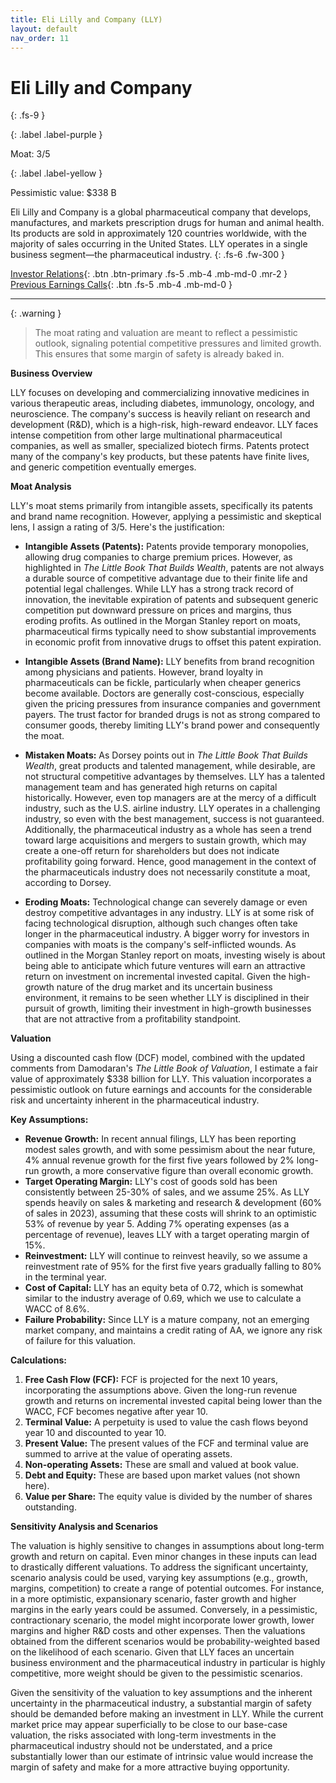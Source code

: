 ```yaml
---
title: Eli Lilly and Company (LLY)
layout: default
nav_order: 11
---
```


# Eli Lilly and Company
{: .fs-9 }

{: .label .label-purple }

Moat: 3/5

{: .label .label-yellow }

Pessimistic value: $338 B

Eli Lilly and Company is a global pharmaceutical company that develops, manufactures, and markets prescription drugs for human and animal health. Its products are sold in approximately 120 countries worldwide, with the majority of sales occurring in the United States. LLY operates in a single business segment—the pharmaceutical industry.
{: .fs-6 .fw-300 }

[Investor Relations](https://www.google.com/search?q=LLY+investor+relations){: .btn .btn-primary .fs-5 .mb-4 .mb-md-0 .mr-2 }
[Previous Earnings Calls](https://discountingcashflows.com/company/LLY/transcripts/){: .btn .fs-5 .mb-4 .mb-md-0 }

---

{: .warning } 
>The moat rating and valuation are meant to reflect a pessimistic outlook, signaling potential competitive pressures and limited growth. This ensures that some margin of safety is already baked in.


**Business Overview**

LLY focuses on developing and commercializing innovative medicines in various therapeutic areas, including diabetes, immunology, oncology, and neuroscience.  The company's success is heavily reliant on research and development (R&D), which is a high-risk, high-reward endeavor. LLY faces intense competition from other large multinational pharmaceutical companies, as well as smaller, specialized biotech firms. Patents protect many of the company's key products, but these patents have finite lives, and generic competition eventually emerges.

**Moat Analysis**

LLY's moat stems primarily from intangible assets, specifically its patents and brand name recognition. However, applying a pessimistic and skeptical lens, I assign a rating of 3/5. Here's the justification:

* **Intangible Assets (Patents):** Patents provide temporary monopolies, allowing drug companies to charge premium prices. However, as highlighted in *The Little Book That Builds Wealth*, patents are not always a durable source of competitive advantage due to their finite life and potential legal challenges. While LLY has a strong track record of innovation, the inevitable expiration of patents and subsequent generic competition put downward pressure on prices and margins, thus eroding profits.  As outlined in the Morgan Stanley report on moats, pharmaceutical firms typically need to show substantial improvements in economic profit from innovative drugs to offset this patent expiration.

* **Intangible Assets (Brand Name):** LLY benefits from brand recognition among physicians and patients.  However, brand loyalty in pharmaceuticals can be fickle, particularly when cheaper generics become available.  Doctors are generally cost-conscious, especially given the pricing pressures from insurance companies and government payers.  The trust factor for branded drugs is not as strong compared to consumer goods, thereby limiting LLY's brand power and consequently the moat.

* **Mistaken Moats:**  As Dorsey points out in *The Little Book That Builds Wealth*, great products and talented management, while desirable, are not structural competitive advantages by themselves.  LLY has a talented management team and has generated high returns on capital historically.  However, even top managers are at the mercy of a difficult industry, such as the U.S. airline industry. LLY operates in a challenging industry, so even with the best management, success is not guaranteed.  Additionally,  the pharmaceutical industry as a whole has seen a trend toward large acquisitions and mergers to sustain growth, which may create a one-off return for shareholders but does not indicate profitability going forward.  Hence, good management in the context of the pharmaceuticals industry does not necessarily constitute a moat, according to Dorsey.

* **Eroding Moats:**  Technological change can severely damage or even destroy competitive advantages in any industry. LLY is at some risk of facing technological disruption, although such changes often take longer in the pharmaceutical industry. A bigger worry for investors in companies with moats is the company's self-inflicted wounds. As outlined in the Morgan Stanley report on moats, investing wisely is about being able to anticipate which future ventures will earn an attractive return on investment on incremental invested capital.  Given the high-growth nature of the drug market and its uncertain business environment, it remains to be seen whether LLY is disciplined in their pursuit of growth, limiting their investment in high-growth businesses that are not attractive from a profitability standpoint.

**Valuation**

Using a discounted cash flow (DCF) model, combined with the updated comments from Damodaran's *The Little Book of Valuation*, I estimate a fair value of approximately \$338 billion for LLY. This valuation incorporates a pessimistic outlook on future earnings and accounts for the considerable risk and uncertainty inherent in the pharmaceutical industry.

**Key Assumptions:**

* **Revenue Growth:**  In recent annual filings, LLY has been reporting modest sales growth, and with some pessimism about the near future, 4% annual revenue growth for the first five years followed by 2% long-run growth, a more conservative figure than overall economic growth.
* **Target Operating Margin:** LLY's cost of goods sold has been consistently between 25-30% of sales, and we assume 25%. As LLY spends heavily on sales & marketing and research & development (60% of sales in 2023), assuming that these costs will shrink to an optimistic 53% of revenue by year 5. Adding 7% operating expenses (as a percentage of revenue), leaves LLY with a target operating margin of 15%.
* **Reinvestment:** LLY will continue to reinvest heavily, so we assume a reinvestment rate of 95% for the first five years gradually falling to 80% in the terminal year.
* **Cost of Capital:** LLY has an equity beta of 0.72, which is somewhat similar to the industry average of 0.69, which we use to calculate a WACC of 8.6%.
* **Failure Probability:**  Since LLY is a mature company, not an emerging market company, and maintains a credit rating of AA, we ignore any risk of failure for this valuation. 

**Calculations:**

1. **Free Cash Flow (FCF):** FCF is projected for the next 10 years, incorporating the assumptions above. Given the long-run revenue growth and returns on incremental invested capital being lower than the WACC, FCF becomes negative after year 10.
2. **Terminal Value:** A perpetuity is used to value the cash flows beyond year 10 and discounted to year 10.
3. **Present Value:** The present values of the FCF and terminal value are summed to arrive at the value of operating assets.
4. **Non-operating Assets:** These are small and valued at book value.
5. **Debt and Equity:**  These are based upon market values (not shown here).
6. **Value per Share:** The equity value is divided by the number of shares outstanding.

**Sensitivity Analysis and Scenarios**

The valuation is highly sensitive to changes in assumptions about long-term growth and return on capital. Even minor changes in these inputs can lead to drastically different valuations. To address the significant uncertainty, scenario analysis could be used, varying key assumptions (e.g., growth, margins, competition) to create a range of potential outcomes.  For instance, in a more optimistic, expansionary scenario,  faster growth and higher margins in the early years could be assumed. Conversely, in a pessimistic, contractionary scenario, the model might incorporate lower growth, lower margins and higher R&D costs and other expenses.  Then the valuations obtained from the different scenarios would be probability-weighted based on the likelihood of each scenario. Given that LLY faces an uncertain business environment and the pharmaceutical industry in particular is highly competitive, more weight should be given to the pessimistic scenarios.

Given the sensitivity of the valuation to key assumptions and the inherent uncertainty in the pharmaceutical industry, a substantial margin of safety should be demanded before making an investment in LLY. While the current market price may appear superficially to be close to our base-case valuation, the risks associated with long-term investments in the pharmaceutical industry should not be understated, and a price substantially lower than our estimate of intrinsic value would increase the margin of safety and make for a more attractive buying opportunity.